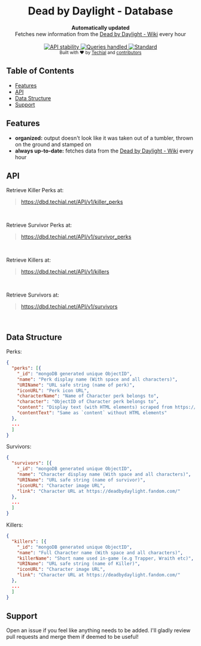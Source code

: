 
<h1 align="center">Dead by Daylight - Database</h1>

<div align="center">
  <strong>Automatically updated</strong>
</div>
<div align="center">
  Fetches new information from the <a href="https://deadbydaylight.fandom.com/wiki/Dead_by_Daylight_Wiki">Dead by Daylight - Wiki</a> every hour
</div>

<br />

<div align="center">
  <!-- Stability -->
  <a href="https://nodejs.org/api/documentation.html#documentation_stability_index">
    <img src="https://img.shields.io/badge/stability-stable-g.svg?style=flat-square"
      alt="API stability" />
  </a>
  <!-- Queries Handled -->
  <a href="https://dbdperks.herokuapp.com/stats_badge">
    <img src="https://img.shields.io/endpoint?url=https://dbdperks.herokuapp.com/stats_badge"
      alt="Queries handled" />
  </a>
  <!-- Standard -->
  <a href="https://standardjs.com">
    <img src="https://img.shields.io/badge/code%20style-standard-brightgreen.svg?style=flat-square"
      alt="Standard" />
  </a>
</div>

<div align="center">
  <sub>Built with ❤︎ by
  <a href="https://github.com/Techial">Techial</a> and
  <a href="https://github.com/Techial/DBD-Database/graphs/contributors">
    contributors
  </a>
</div>

## Table of Contents
- [Features](#features)
- [API](#api)
- [Data Structure](#data-structure)
- [Support](#support)

## Features
- __organized:__ output doesn't look like it was taken out of a tumbler, thrown on the ground and stamped on
- __always up-to-date:__ fetches data from the [Dead by Daylight - Wiki](https://deadbydaylight.fandom.com/wiki/Dead_by_Daylight_Wiki) every hour

## API
Retrieve Killer Perks at:
<blockquote><a href="https://dbd.techial.net/API/v1/killer_perks">https://dbd.techial.net/API/v1/killer_perks</a></blockquote>
<br/>

Retrieve Survivor Perks at:
<blockquote><a href="https://dbd.techial.net/API/v1/survivor_perks">https://dbd.techial.net/API/v1/survivor_perks</a></blockquote>
<br/>

Retrieve Killers at:
<blockquote><a href="https://dbd.techial.net/API/v1/killers">https://dbd.techial.net/API/v1/killers</a></blockquote>
<br/>

Retrieve Survivors at:
<blockquote><a href="https://dbd.techial.net/API/v1/survivors">https://dbd.techial.net/API/v1/survivors</a></blockquote>
<br/>

## Data Structure
Perks:
```json
{
  "perks": [{
    "_id": "mongoDB generated unique ObjectID",
    "name": "Perk display name (With space and all characters)",
    "URIName": "URL safe string (name of perk)",
    "iconURL": "Perk icon URL",
    "characterName": "Name of Character perk belongs to",
    "character": "ObjectID of Character perk belongs to",
    "content": "Display text (with HTML elements) scraped from https://deadbydaylight.fandom.com/",
    "contentText": "Same as `content` without HTML elements"
  },
  ...
  ]
}
```

Survivors:
```json
{
  "survivors": [{
    "_id": "mongoDB generated unique ObjectID",
    "name": "Character display name (With space and all characters)",
    "URIName": "URL safe string (name of survivor)",
    "iconURL": "Character image URL",
    "link": "Character URL at https://deadbydaylight.fandom.com/"
  },
  ...
  ]
}
```

Killers:
```json
{
  "killers": [{
    "_id": "mongoDB generated unique ObjectID",
    "name": "Full Character name (With space and all characters)",
    "killerName": "Short name used in-game (e.g Trapper, Wraith etc)",
    "URIName": "URL safe string (name of Killer)",
    "iconURL": "Character image URL",
    "link": "Character URL at https://deadbydaylight.fandom.com/"
  },
  ...
  ]
}
```

## Support
Open an issue if you feel like anything needs to be added. I'll gladly review pull requests and merge them if deemed to be useful!
